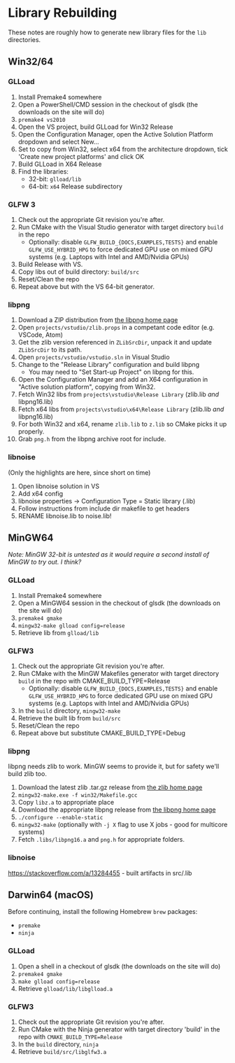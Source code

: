 # Library Rebuilding
These notes are roughly how to generate new library files for the `lib` directories.

## Win32/64

### GLLoad

1. Install Premake4 somewhere
2. Open a PowerShell/CMD session in the checkout of glsdk (the downloads on the site will do)
3. `premake4 vs2010`
4. Open the VS project, build GLLoad for Win32 Release
5. Open the Configuration Manager, open the Active Solution Platform dropdown and select New...
6. Set to copy from Win32, select x64 from the architecture dropdown, tick 'Create new project platforms' and click OK
7. Build GLLoad in X64 Release
8. Find the libraries:
    - 32-bit: `glload/lib`
    - 64-bit: `x64` Release subdirectory
    
### GLFW 3

1. Check out the appropriate Git revision you're after.
2. Run CMake with the Visual Studio generator with target directory `build` in the repo
    - Optionally: disable `GLFW_BUILD_{DOCS,EXAMPLES,TESTS}` and enable `GLFW_USE_HYBRID_HPG` to force dedicated GPU use on mixed GPU systems (e.g. Laptops with Intel and AMD/Nvidia GPUs)
3. Build Release with VS.
4. Copy libs out of build directory: `build/src`
5. Reset/Clean the repo
6. Repeat above but with the VS 64-bit generator.

### libpng

1. Download a ZIP distribution from [the libpng home page](www.libpng.org)
2. Open `projects/vstudio/zlib.props` in a competant code editor (e.g. VSCode, Atom)
3. Get the zlib version referenced in `ZLibSrcDir`, unpack it and update `ZLibSrcDir` to its path.
4. Open `projects/vstudio/vstudio.sln` in Visual Studio
5. Change to the "Release Library" configuration and build libpng
    - You may need to "Set Start-up Project" on libpng for this.
6. Open the Configuration Manager and add an X64 configuration in "Active solution platform", copying
from Win32.
7. Fetch Win32 libs from `projects\vstudio\Release Library` (zlib.lib _and_ libpng16.lib)
8. Fetch x64 libs from `projects\vstudio\x64\Release Library` (zlib.lib _and_ libpng16.lib)
9. For both Win32 and x64, rename `zlib.lib` to `z.lib` so CMake picks it up properly.
9. Grab `png.h` from the libpng archive root for include.

### libnoise

(Only the highlights are here, since short on time)

1. Open libnoise solution in VS
2. Add x64 config
3. libnoise properties -> Configuration Type = Static library (.lib)
4. Follow instructions from include dir makefile to get headers
5. RENAME libnoise.lib to noise.lib!

## MinGW64

_Note: MinGW 32-bit is untested as it would require a second install of MinGW to try out. I think?_

### GLLoad

1. Install Premake4 somewhere
2. Open a MinGW64 session in the checkout of glsdk (the downloads on the site will do)
3. `premake4 gmake`
4. `mingw32-make glload config=release`
5. Retrieve lib from `glload/lib`

### GLFW3

1. Check out the appropriate Git revision you're after.
2. Run CMake with the MinGW Makefiles generator with target directory `build` in the repo with CMAKE_BUILD_TYPE=Release
    - Optionally: disable `GLFW_BUILD_{DOCS,EXAMPLES,TESTS}` and enable `GLFW_USE_HYBRID_HPG` to force dedicated GPU use on mixed GPU systems (e.g. Laptops with Intel and AMD/Nvidia GPUs)
3. In the `build` directory, `mingw32-make`
4. Retrieve the built lib from `build/src`
5. Reset/Clean the repo
6. Repeat above but substitute CMAKE_BUILD_TYPE=Debug

### libpng

libpng needs zlib to work. MinGW seems to provide it, but for safety we'll build zlib too.

1. Download the latest zlib .tar.gz release from [the zlib home page](https://zlib.net/)
2. `mingw32-make.exe -f win32/Makefile.gcc`
3. Copy `libz.a` to appropriate place
1. Download the appropriate libpng release from [the libpng home page](http://www.libpng.org/pub/png/libpng.html)
2. `./configure --enable-static`
3. `mingw32-make` (optionally with `-j X` flag to use X jobs - good for multicore systems)
4. Fetch `.libs/libpng16.a` and `png.h` for appropriate folders.

### libnoise

https://stackoverflow.com/a/13284455 - built artifacts in src/.lib

## Darwin64 (macOS)

Before continuing, install the following Homebrew `brew` packages:

- `premake`
- `ninja`

### GLLoad

1. Open a shell in a checkout of glsdk (the downloads on the site will do)
2. `premake4 gmake`
3. `make glload config=release`
4. Retrieve `glload/lib/libglload.a`

### GLFW3

1. Check out the appropriate Git revision you're after.
2. Run CMake with the Ninja generator with target directory 'build' in the repo with `CMAKE_BUILD_TYPE=Release`
3. In the `build` directory, `ninja`
4. Retrieve `build/src/libglfw3.a`